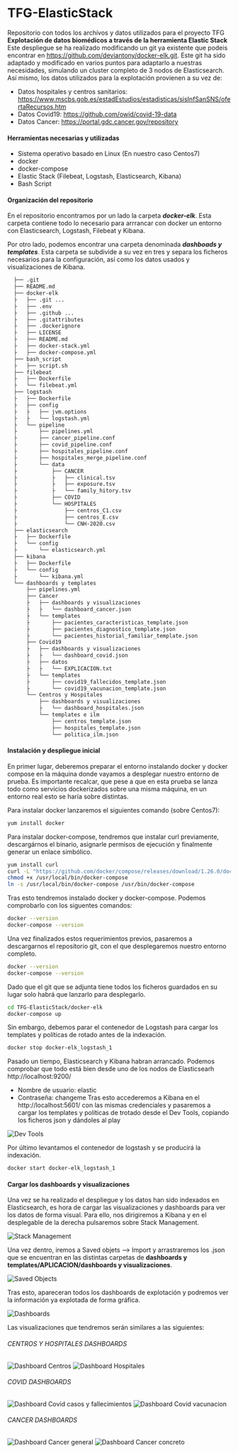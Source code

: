 # TFG-ElasticStack
Repositorio con todos los archivos y datos utilizados para el proyecto TFG **__Explotación de datos biomédicos a través de la herramienta Elastic Stack__**
Este despliegue se ha realizado modificando un git ya existente que podeis encontrar en https://github.com/deviantony/docker-elk.git. Este git ha sido adaptado y modificado en varios puntos para adaptarlo a nuestras necesidades, simulando un cluster completo de 3 nodos de Elasticsearch.
Así mismo, los datos utilizados para la explotación provienen a su vez de:
  - Datos hospitales y centros sanitarios: https://www.mscbs.gob.es/estadEstudios/estadisticas/sisInfSanSNS/ofertaRecursos.htm
  - Datos Covid19: https://github.com/owid/covid-19-data
  - Datos Cancer: https://portal.gdc.cancer.gov/repository


#### Herramientas necesarias y utilizadas
  - Sistema operativo basado en Linux (En nuestro caso Centos7)
  - docker
  - docker-compose
  - Elastic Stack (Filebeat, Logstash, Elasticsearch, Kibana)
  - Bash Script

#### Organización del repositorio
En el repositorio encontramos por un lado la carpeta **_docker-elk_**. Esta carpeta contiene todo lo necesario para arrrancar con docker un entorno con Elasticsearch, Logstash, Filebeat y Kibana.

Por otro lado, podemos encontrar una carpeta denominada **_dashboads y templates_**. Esta carpeta se subdivide a su vez en tres y separa los ficheros necesarios para la configuración, así como los datos usados y visualizaciones de Kibana.

```bash
  ├── .git
  ├── README.md
  ├── docker-elk
  ├   ├── .git ...
  ├   ├── .env
  ├   ├── .github ...
  ├   ├── .gitattributes
  ├   ├── .dockerignore
  ├   ├── LICENSE
  ├   ├── README.md
  ├   ├── docker-stack.yml
  ├   ├── docker-compose.yml
  ├── bash_script
  ├   ├── script.sh
  ├── filebeat
  ├   ├── Dockerfile
  ├   └── filebeat.yml
  ├── logstash
  ├   ├── Dockerfile
  ├   ├── config
  ├   ├   ├── jvm.options
  ├   ├   └── logstash.yml
  ├   └── pipeline
  ├       ├── pipelines.yml
  ├       ├── cancer_pipeline.conf
  ├       ├── covid_pipeline.conf
  ├       ├── hospitales_pipeline.conf
  ├       ├── hospitales_merge_pipeline.conf
  ├       └── data
  ├           ├── CANCER
  ├           ├   ├── clinical.tsv
  ├           ├   ├── exposure.tsv
  ├           ├   └── family_hitory.tsv
  ├           ├── COVID
  ├           └── HOSPITALES
  ├               ├── centros_C1.csv
  ├               ├── centros_E.csv
  ├               └── CNH-2020.csv
  ├── elasticsearch
  ├   ├── Dockerfile
  ├   └── config
  ├       └── elasticsearch.yml
  ├── kibana
  ├   ├── Dockerfile
  ├   └── config
  ├       └── kibana.yml
  └── dashboards y templates
      ├── pipelines.yml
      ├── Cancer
      ├   ├── dashboards y visualizaciones
      ├   ├   └── dashboard_cancer.json
      ├   └── templates
      ├       ├── pacientes_caracteristicas_template.json
      ├       ├── pacientes_diagnostico_template.json
      ├       └── pacientes_historial_familiar_template.json
      ├── Covid19
      ├   ├── dashboards y visualizaciones
      ├   ├   └── dashboard_covid.json
      ├   ├── datos
      ├   ├   └── EXPLICACION.txt
      ├   └── templates
      ├       ├── covid19_fallecidos_template.json
      ├       └── covid19_vacunacion_template.json
      └── Centros y Hospitales
          ├── dashboards y visualizaciones
          ├   └── dashboard_hospitales.json
          └── templates e ilm
              ├── centros_template.json
              ├── hospitales_template.json
              └── politica_ilm.json
```

#### Instalación y despliegue inicial
En primer lugar, deberemos preparar el entorno instalando docker y docker compose en la máquina donde vayamos a desplegar nuestro entorno de prueba.
Es importante recalcar, que pese a que en esta prueba se lanza todo como servicios dockerizados sobre una misma máquina, en un entorno real esto se haría sobre distintas.

Para instalar docker lanzaremos el siguientes comando (sobre Centos7):
```bash
yum install docker
```

Para instalar docker-compose, tendremos que instalar curl previamente, descargárnos el binario, asignarle permisos de ejecución y finalmente generar un enlace simbólico.
```bash
yum install curl
curl -L "https://github.com/docker/compose/releases/download/1.26.0/docker-compose-$(uname -s)-$(uname -m)" -o /usr/local/bin/docker-compose
chmod +x /usr/local/bin/docker-compose
ln -s /usr/local/bin/docker-compose /usr/bin/docker-compose
```

Tras esto tendremos instalado docker y docker-compose. Podemos comprobarlo con los siguentes comandos:
```bash
docker --version
docker-compose --version
```
Una vez finalizados estos requerimientos previos, pasaremos a descargarnos el repositorio git, con el que desplegaremos nuestro entorno completo.
```bash
docker --version
docker-compose --version
```

Dado que el git que se adjunta tiene todos los ficheros guardados en su lugar solo habrá que lanzarlo para desplegarlo.
```bash
cd TFG-ElasticStack/docker-elk
docker-compose up
```
Sin embargo, debemos parar el contenedor de Logstash para cargar los templates y políticas de rotado antes de la indexación.
```bash
docker stop docker-elk_logstash_1
```
Pasado un tiempo, Elasticsearch y Kibana habran arrancado. Podemos comprobar que todo está bien desde uno de los nodos de Elasticsearh http://localhost:9200/ 
  - Nombre de usuario: elastic
  - Contraseña: changeme
Tras esto accederemos a Kibana en el http://localhost:5601/ con las mismas credenciales y pasaremos a cargar los templates y políticas de trotado desde el Dev Tools, copiando los ficheros json y dándoles al play

![Dev Tools](https://github.com/Soniarpb/TFG-ElasticStack/blob/main/Imagenes-readme/DevTools.png)

Por último levantamos el contenedor de logstash y se producirá la indexación.
```bash
docker start docker-elk_logstash_1
```

#### Cargar los dashboards y visualizaciones
Una vez se ha realizado el despliegue y los datos han sido indexados en Elasticsearch, es hora de cargar las visualizaciones y dashboards para ver los datos de forma visual.
Para ello, nos dirigiremos a Kibana y en el desplegable de la derecha pulsaremos sobre Stack Management.

![Stack Management](https://github.com/Soniarpb/TFG-ElasticStack/blob/main/Imagenes-readme/Stack%20Management.png)


Una vez dentro, iremos a Saved objets --> Import y arrastraremos los .json que se encuentran en las distintas carpetas de **dashboards y templates/APLICACION/dashboards y visualizaciones**.

![Saved Objects](https://github.com/Soniarpb/TFG-ElasticStack/blob/main/Imagenes-readme/Saved%20Objects.png)

Tras esto, apareceran todos los dashboards de explotación y podremos ver la información ya explotada de forma gráfica.

![Dashboards](https://github.com/Soniarpb/TFG-ElasticStack/blob/main/Imagenes-readme/Dashboards.png)

Las visualizaciones que tendremos serán similares a las siguientes:
###### CENTROS Y HOSPITALES DASHBOARDS
![Dashboard Centros](https://github.com/Soniarpb/TFG-ElasticStack/blob/main/Imagenes-readme/dashboard%20centros%20y%20hospitales.PNG)
![Dashboard Hospitales](https://github.com/Soniarpb/TFG-ElasticStack/blob/main/Imagenes-readme/dashboard%20hospitales.png)



###### COVID DASHBOARDS
![Dashboard Covid casos y fallecimientos](https://github.com/Soniarpb/TFG-ElasticStack/blob/main/Imagenes-readme/dashboard%20casos%20y%20fallecimientos.png)
![Dashboard Covid vacunacion](https://github.com/Soniarpb/TFG-ElasticStack/blob/main/Imagenes-readme/dashboard%20vacunaci%C3%B3n.png)



###### CANCER DASHBOARDS
![Dashboard Cancer general](https://github.com/Soniarpb/TFG-ElasticStack/blob/main/Imagenes-readme/dashboard%20cancer%20general.png)
![Dashboard Cancer concreto](https://github.com/Soniarpb/TFG-ElasticStack/blob/main/Imagenes-readme/dashboard%20cancer%20concreto.png)
